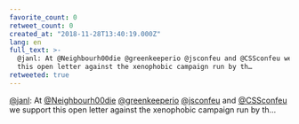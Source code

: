 ```yaml
---
favorite_count: 0
retweet_count: 0
created_at: "2018-11-28T13:40:19.000Z"
lang: en
full_text: >-
  @janl: At @Neighbourh00die @greenkeeperio @jsconfeu and @CSSconfeu we support
  this open letter against the xenophobic campaign run by th…
retweeted: true
---
```


[@janl](https://twitter.com/janl): At
[@Neighbourh00die](https://twitter.com/Neighbourh00die)
[@greenkeeperio](https://twitter.com/greenkeeperio)
[@jsconfeu](https://twitter.com/jsconfeu) and
[@CSSconfeu](https://twitter.com/CSSconfeu) we support this open letter against
the xenophobic campaign run by th…

